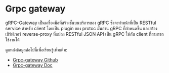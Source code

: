 # Grpc gateway

gRPC-Gateway เป็นเครื่องมือที่สร้างชั้นบนบริการของ gRPC ซึ่งจะทำหน้าที่เป็น RESTful service สำหรับ client โดยเป็น plugin ของ protoc มันอ่าน gRPC ที่กำหนดขึ้น และสร้างเซิร์ฟเวอร์ reverse-proxy ที่แปลง RESTful JSON API เป็น gRPC ให้กับ client ที่สามารถใช้งานได้

ดูแหล่งข้อมูลต่อไปนี้เพื่อเรียนรู้เพิ่มเติม:

- [Grpc-gateway Github](https://github.com/grpc-ecosystem/grpc-gateway/)
- [Grpc-gateway Doc](https://grpc-ecosystem.github.io/grpc-gateway/)
